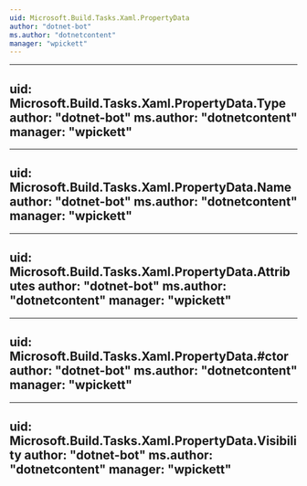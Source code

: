 ```yaml
---
uid: Microsoft.Build.Tasks.Xaml.PropertyData
author: "dotnet-bot"
ms.author: "dotnetcontent"
manager: "wpickett"
---
```


---
uid: Microsoft.Build.Tasks.Xaml.PropertyData.Type
author: "dotnet-bot"
ms.author: "dotnetcontent"
manager: "wpickett"
---

---
uid: Microsoft.Build.Tasks.Xaml.PropertyData.Name
author: "dotnet-bot"
ms.author: "dotnetcontent"
manager: "wpickett"
---

---
uid: Microsoft.Build.Tasks.Xaml.PropertyData.Attributes
author: "dotnet-bot"
ms.author: "dotnetcontent"
manager: "wpickett"
---

---
uid: Microsoft.Build.Tasks.Xaml.PropertyData.#ctor
author: "dotnet-bot"
ms.author: "dotnetcontent"
manager: "wpickett"
---

---
uid: Microsoft.Build.Tasks.Xaml.PropertyData.Visibility
author: "dotnet-bot"
ms.author: "dotnetcontent"
manager: "wpickett"
---
